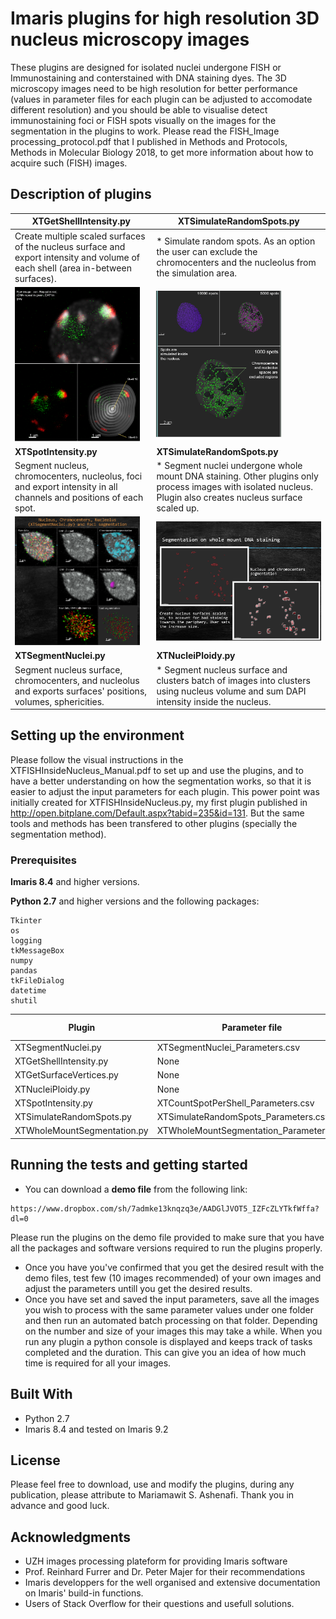 # Imaris plugins for high resolution 3D nucleus microscopy images 

These plugins are designed for isolated nuclei undergone FISH or Immunostaining and conterstained with DNA staining dyes. The 3D microscopy images need to be high resolution for better performance (values in parameter files for each plugin can be adjusted to accomodate different resolution) and you should be able to visualise detect immunostaining foci or FISH spots visually on the images for the segmentation in the plugins to work. 
Please read the FISH_Image processing_protocol.pdf that I published in Methods and Protocols, Methods in Molecular Biology 2018, to get more information about how to acquire such (FISH) images.

## Description of plugins

XTGetShellIntensity.py  | XTSimulateRandomSpots.py
------------- | -------------
Create multiple scaled surfaces of the nucleus surface and export intensity and volume of each shell (area in-between surfaces).  | * Simulate random spots. As an option the user can exclude the chromocenters and the nucleolus from the simulation area.
<img src="XTGetShellIntensity_snapshot.png" alt="image not found" width="200px"/>  | <img src="XTSimulateRandomSpots_snapshots.png" alt="image not found" width="200px"/>
<b>XTSpotIntensity.py</b>  | <b>XTSimulateRandomSpots.py</b>
Segment nucleus, chromocenters, nucleolus, foci and export intensity in all channels and positions of each spot.  | * Segment nuclei undergone whole mount DNA staining. Other plugins only process images with isolated nucleus. Plugin also creates nucleus surface scaled up.
<img src="XTSpotIntensity_snapshot.png" alt="image not found" width="200px"/>  | <img src="XTWholeMountSegmentation_snapshot.png" alt="image not found" width="300px"/>
<b>XTSegmentNuclei.py</b>  | <b>XTNucleiPloidy.py</b>
Segment nucleus surface, chromocenters, and nucleolus and exports surfaces' positions, volumes, sphericities.  | * Segment nucleus surface and clusters batch of images into clusters using nucleus volume and sum DAPI intensity inside the nucleus.

## Setting up the  environment
Please follow the visual instructions in the XTFISHInsideNucleus_Manual.pdf to set up and use the plugins, and to have a better understanding on how the segmentation works, so that it is easier to adjust the input parameters for each plugin. This power point was initially created for XTFISHInsideNucleus.py, my first plugin published in http://open.bitplane.com/Default.aspx?tabid=235&id=131. But the same tools and methods has been transfered to other plugins (specially the segmentation method). 

### Prerequisites

<b>Imaris 8.4</b> and higher versions. 

<b>Python 2.7</b> and higher versions and the following packages:
```
Tkinter
os
logging
tkMessageBox
numpy
pandas
tkFileDialog
datetime
shutil 

```

Plugin  | Parameter file  | Import module from this repository
------------- | ------------- | -------------
XTSegmentNuclei.py  | XTSegmentNuclei_Parameters.csv  | None
XTGetShellIntensity.py  | None  | None
XTGetSurfaceVertices.py  | None  | None
XTNucleiPloidy.py  | None  | None
XTSpotIntensity.py  | XTCountSpotPerShell_Parameters.csv  | XTSegmentNuclei.py
XTSimulateRandomSpots.py  | XTSimulateRandomSpots_Parameters.csv  | XTSegmentNuclei.py
XTWholeMountSegmentation.py  | XTWholeMountSegmentation_Parameters.csv  | XTSegmentNuclei.py


## Running the tests and getting started

* You can download a <b>demo file</b> from the following link: 
```
https://www.dropbox.com/sh/7admke13knqzq3e/AADGlJVOT5_IZFcZLYTkfWffa?dl=0

```
Please run the plugins on the demo file provided to make sure that you have all the packages and software versions required to run the plugins properly. 
* Once you have you've confirmed that you get the desired result with the demo files, test few (10 images recommended) of your own images and adjust the parameters untill you get the desired results. 
* Once you have set and saved the input parameters, save all the images you wish to process with the same parameter values under one folder and then run an automated batch processing on that folder. Depending on the number and size of your images this may take a while. When you run any plugin a python console is displayed and keeps track of tasks completed and the duration. This can give you an idea of how much time is required for all your images.

## Built With

* Python 2.7
* Imaris 8.4 and tested on Imaris 9.2

## License

Please feel free to download, use and modify the plugins, during any publication, please attribute to Mariamawit S. Ashenafi. Thank you in advance and good luck.

## Acknowledgments

* UZH images processing plateform for providing Imaris software
* Prof. Reinhard Furrer and Dr. Peter Majer for their recommendations
* Imaris developpers for the well organised and extensive documentation on Imaris' build-in functions.
* Users of Stack Overflow for their questions and usefull solutions.
